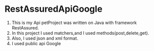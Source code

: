 # RestAssuredApiGoogle

1. This is my Api petProject was written on Java with framework RestAssured.
2. In this project I used matchers,and I used methods(post,delete,get).
3. Also, I used json and xml format.
4. I used public api Google
